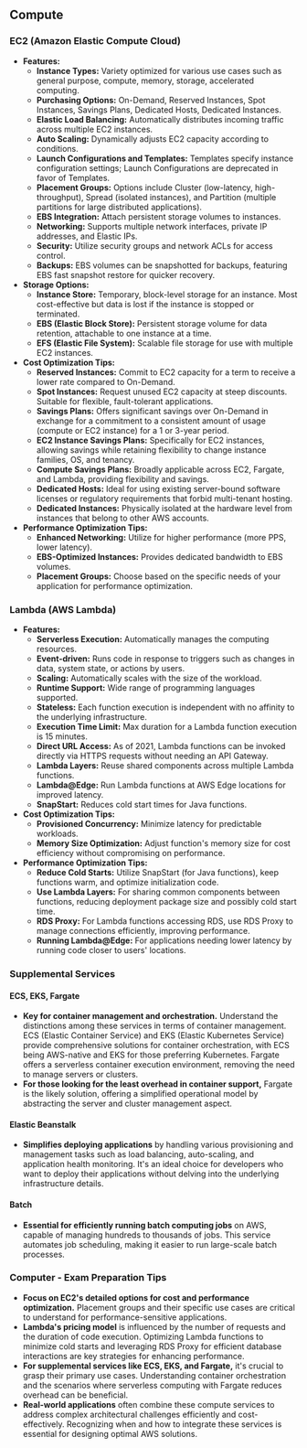 ## Compute

### EC2 (Amazon Elastic Compute Cloud)
- **Features:**
  - **Instance Types:** Variety optimized for various use cases such as general purpose, compute, memory, storage, accelerated computing.
  - **Purchasing Options:** On-Demand, Reserved Instances, Spot Instances, Savings Plans, Dedicated Hosts, Dedicated Instances.
  - **Elastic Load Balancing:** Automatically distributes incoming traffic across multiple EC2 instances.
  - **Auto Scaling:** Dynamically adjusts EC2 capacity according to conditions.
  - **Launch Configurations and Templates:** Templates specify instance configuration settings; Launch Configurations are deprecated in favor of Templates.
  - **Placement Groups:** Options include Cluster (low-latency, high-throughput), Spread (isolated instances), and Partition (multiple partitions for large distributed applications).
  - **EBS Integration:** Attach persistent storage volumes to instances.
  - **Networking:** Supports multiple network interfaces, private IP addresses, and Elastic IPs.
  - **Security:** Utilize security groups and network ACLs for access control.
  - **Backups:** EBS volumes can be snapshotted for backups, featuring EBS fast snapshot restore for quicker recovery.
- **Storage Options:**
  - **Instance Store:** Temporary, block-level storage for an instance. Most cost-effective but data is lost if the instance is stopped or terminated.
  - **EBS (Elastic Block Store):** Persistent storage volume for data retention, attachable to one instance at a time.
  - **EFS (Elastic File System):** Scalable file storage for use with multiple EC2 instances.
- **Cost Optimization Tips:**
  - **Reserved Instances:** Commit to EC2 capacity for a term to receive a lower rate compared to On-Demand.
  - **Spot Instances:** Request unused EC2 capacity at steep discounts. Suitable for flexible, fault-tolerant applications.
  - **Savings Plans:** Offers significant savings over On-Demand in exchange for a commitment to a consistent amount of usage (compute or EC2 instance) for a 1 or 3-year period.
  - **EC2 Instance Savings Plans:** Specifically for EC2 instances, allowing savings while retaining flexibility to change instance families, OS, and tenancy.
  - **Compute Savings Plans:** Broadly applicable across EC2, Fargate, and Lambda, providing flexibility and savings.
  - **Dedicated Hosts:** Ideal for using existing server-bound software licenses or regulatory requirements that forbid multi-tenant hosting.
  - **Dedicated Instances:** Physically isolated at the hardware level from instances that belong to other AWS accounts.
- **Performance Optimization Tips:**
  - **Enhanced Networking:** Utilize for higher performance (more PPS, lower latency).
  - **EBS-Optimized Instances:** Provides dedicated bandwidth to EBS volumes.
  - **Placement Groups:** Choose based on the specific needs of your application for performance optimization.

### Lambda (AWS Lambda)
- **Features:**
  - **Serverless Execution:** Automatically manages the computing resources.
  - **Event-driven:** Runs code in response to triggers such as changes in data, system state, or actions by users.
  - **Scaling:** Automatically scales with the size of the workload.
  - **Runtime Support:** Wide range of programming languages supported.
  - **Stateless:** Each function execution is independent with no affinity to the underlying infrastructure.
  - **Execution Time Limit:** Max duration for a Lambda function execution is 15 minutes.
  - **Direct URL Access:** As of 2021, Lambda functions can be invoked directly via HTTPS requests without needing an API Gateway.
  - **Lambda Layers:** Reuse shared components across multiple Lambda functions.
  - **Lambda@Edge:** Run Lambda functions at AWS Edge locations for improved latency.
  - **SnapStart:** Reduces cold start times for Java functions.
- **Cost Optimization Tips:**
  - **Provisioned Concurrency:** Minimize latency for predictable workloads.
  - **Memory Size Optimization:** Adjust function's memory size for cost efficiency without compromising on performance.
- **Performance Optimization Tips:**
  - **Reduce Cold Starts:** Utilize SnapStart (for Java functions), keep functions warm, and optimize initialization code.
  - **Use Lambda Layers:** For sharing common components between functions, reducing deployment package size and possibly cold start time.
  - **RDS Proxy:** For Lambda functions accessing RDS, use RDS Proxy to manage connections efficiently, improving performance.
  - **Running Lambda@Edge:** For applications needing lower latency by running code closer to users' locations.

### Supplemental Services

#### ECS, EKS, Fargate
- **Key for container management and orchestration.** Understand the distinctions among these services in terms of container management. ECS (Elastic Container Service) and EKS (Elastic Kubernetes Service) provide comprehensive solutions for container orchestration, with ECS being AWS-native and EKS for those preferring Kubernetes. Fargate offers a serverless container execution environment, removing the need to manage servers or clusters.
- **For those looking for the least overhead in container support,** Fargate is the likely solution, offering a simplified operational model by abstracting the server and cluster management aspect.

#### Elastic Beanstalk
- **Simplifies deploying applications** by handling various provisioning and management tasks such as load balancing, auto-scaling, and application health monitoring. It's an ideal choice for developers who want to deploy their applications without delving into the underlying infrastructure details.

#### Batch
- **Essential for efficiently running batch computing jobs** on AWS, capable of managing hundreds to thousands of jobs. This service automates job scheduling, making it easier to run large-scale batch processes.

### Computer - Exam Preparation Tips

- **Focus on EC2's detailed options for cost and performance optimization.** Placement groups and their specific use cases are critical to understand for performance-sensitive applications.
- **Lambda's pricing model** is influenced by the number of requests and the duration of code execution. Optimizing Lambda functions to minimize cold starts and leveraging RDS Proxy for efficient database interactions are key strategies for enhancing performance.
- **For supplemental services like ECS, EKS, and Fargate,** it's crucial to grasp their primary use cases. Understanding container orchestration and the scenarios where serverless computing with Fargate reduces overhead can be beneficial.
- **Real-world applications** often combine these compute services to address complex architectural challenges efficiently and cost-effectively. Recognizing when and how to integrate these services is essential for designing optimal AWS solutions.
